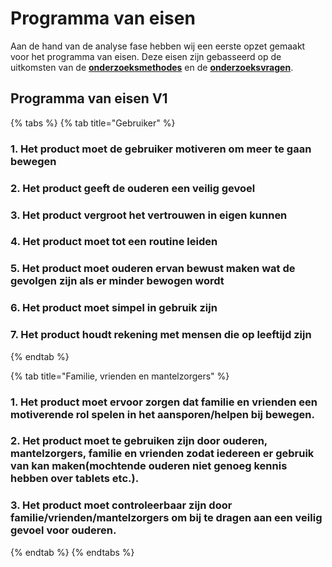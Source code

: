 # Programma van eisen

Aan de hand van de analyse fase hebben wij een eerste opzet gemaakt voor het programma van eisen. Deze eisen zijn gebasseerd op de uitkomsten van de [**onderzoeksmethodes**](./) en de [**onderzoeksvragen**](../onderzoeksvragen/).

## Programma van eisen V1

{% tabs %}
{% tab title="Gebruiker" %}
### 1. Het product moet de gebruiker motiveren om meer te gaan bewegen

### 2. Het product geeft de ouderen een veilig gevoel

### 3. Het product vergroot het vertrouwen in eigen kunnen

### 4. Het product moet tot een routine leiden

### 5. Het product moet ouderen ervan bewust maken wat de gevolgen zijn als er minder bewogen wordt

### 6. Het product moet simpel in gebruik zijn

### 7. Het product houdt rekening met mensen die op leeftijd zijn
{% endtab %}

{% tab title="Familie, vrienden en mantelzorgers" %}
### 1. Het product moet ervoor zorgen dat familie en vrienden een motiverende rol spelen in het aansporen/helpen bij bewegen.

### 2. Het product moet te gebruiken zijn door ouderen, mantelzorgers, familie en vrienden zodat iedereen er gebruik van kan maken\(mochtende ouderen niet genoeg kennis hebben over tablets etc.\).

### 3. Het product moet controleerbaar zijn door familie/vrienden/mantelzorgers om bij te dragen aan een veilig gevoel voor ouderen.
{% endtab %}
{% endtabs %}

